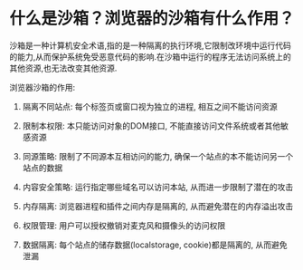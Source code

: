 # 什么是沙箱？浏览器的沙箱有什么作用？

沙箱是一种计算机安全术语,指的是一种隔离的执行环境,它限制改环境中运行代码的能力,从而保护系统免受恶意代码的影响.在沙箱中运行的程序无法访问系统上的其他资源,也无法改变其他资源.

浏览器沙箱的作用:

1. 隔离不同站点: 每个标签页或窗口视为独立的进程, 相互之间不能访问资源

2. 限制本权限: 本只能访问对象的DOM接口, 不能直接访问文件系统或者其他敏感资源

3. 同源策略: 限制了不同源本互相访问的能力, 确保一个站点的本不能访问另一个站点的数据

4. 内容安全策略: 运行指定哪些域名可以访问本站, 从而进一步限制了潜在的攻击

5. 内存隔离: 浏览器进程和插件之间内存是隔离的, 从而避免潜在的内存溢出攻击

6. 权限管理: 用户可以授权撤销对麦克风和摄像头的访问权限

7. 数据隔离: 每个站点的储存数据(localstorage, cookie)都是隔离的, 从而避免泄漏